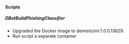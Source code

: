 
#### Scripts
##### DBotBuildPhishingClassifier
- Upgraded the Docker image to demisto/ml:1.0.0.13629.
- Run script a separate container
